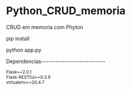 # Python_CRUD_memoria
CRUD em memoria com Phyton

pip install

python app.py


Dependencias---------------------------
<small>
 
Flask==2.0.1<br/>
Flask-RESTful==0.3.9<br/>
virtualenv==20.4.7<br/>


</small>

